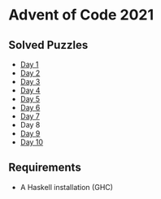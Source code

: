 # Advent of Code 2021

## Solved Puzzles
- [Day 1](01/aoc2021-day01.md)
- [Day 2](02/aoc2021-day02.md)
- [Day 3](03/aoc2021-day03.md)
- [Day 4](04/aoc2021-day04.md)
- [Day 5](05/aoc2021-day05.md)
- [Day 6](06/aoc2021-day06.md)
- [Day 7](07/aoc2021-day07.md)
- Day 8<!--[Day 8](08/aoc2021-day08.md)-->
- [Day 9](09/aoc2021-day09.md)
- [Day 10](10/aoc2021-day10.md)

## Requirements
- A Haskell installation (GHC)

